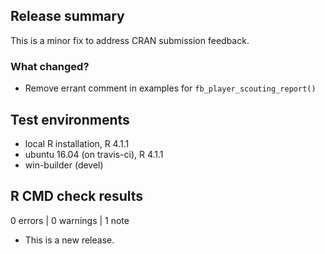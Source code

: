## Release summary

This is a minor fix to address CRAN submission feedback.

### What changed?

* Remove errant comment in examples for `fb_player_scouting_report()`

## Test environments
* local R installation, R 4.1.1
* ubuntu 16.04 (on travis-ci), R 4.1.1
* win-builder (devel)

## R CMD check results

0 errors | 0 warnings | 1 note

* This is a new release.
